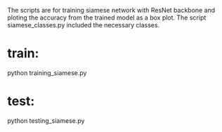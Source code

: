 The scripts are for training siamese network with ResNet backbone and ploting the accuracy from the trained model as a box plot. The script siamese_classes.py included the necessary classes. 


# train:
python training_siamese.py 

# test:
python testing_siamese.py 
